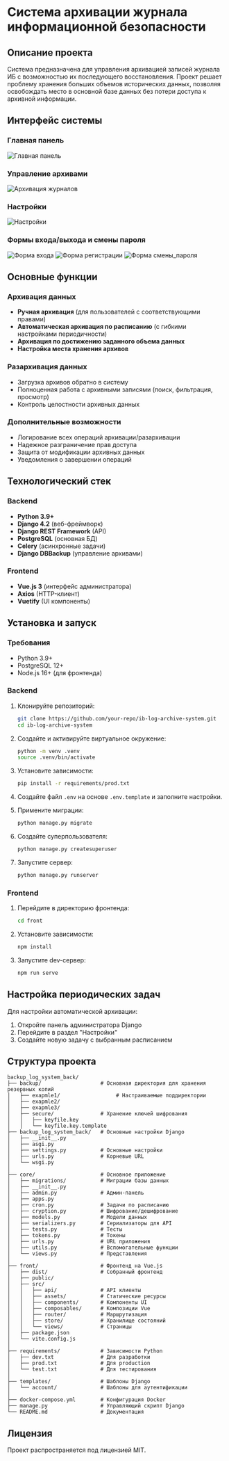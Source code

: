 # Система архивации журнала информационной безопасности

## Описание проекта

Система предназначена для управления архивацией записей журнала ИБ 
с возможностью их последующего восстановления. 
Проект решает проблему хранения больших объемов исторических данных,
позволяя освобождать место в основной базе данных без потери доступа к архивной информации.

## Интерфейс системы

### Главная панель
![Главная панель](docs/images/management.jpg)

### Управление архивами
![Архивация журналов](docs/images/logs.jpg)
### Настройки
![Настройки](docs/images/settings.jpg)
### Формы входа/выхода и смены пароля
![Форма входа](docs/images/login_form.jpg)
![Форма регистрации](docs/images/register_form.jpg)
![Форма смены_пароля](docs/images/password_reset_form.jpg)

## Основные функции

### Архивация данных
- **Ручная архивация** (для пользователей с соответствующими правами)
- **Автоматическая архивация по расписанию** (с гибкими настройками периодичности)
- **Архивация по достижению заданного объема данных**
- **Настройка места хранения архивов**

### Разархивация данных
- Загрузка архивов обратно в систему
- Полноценная работа с архивными записями (поиск, фильтрация, просмотр)
- Контроль целостности архивных данных

### Дополнительные возможности
- Логирование всех операций архивации/разархивации
- Надежное разграничение прав доступа
- Защита от модификации архивных данных
- Уведомления о завершении операций

## Технологический стек

### Backend
- **Python 3.9+**
- **Django 4.2** (веб-фреймворк)
- **Django REST Framework** (API)
- **PostgreSQL** (основная БД)
- **Celery** (асинхронные задачи)
- **Django DBBackup** (управление архивами)

### Frontend
- **Vue.js 3** (интерфейс администратора)
- **Axios** (HTTP-клиент)
- **Vuetify** (UI компоненты)

## Установка и запуск

### Требования
- Python 3.9+
- PostgreSQL 12+
- Node.js 16+ (для фронтенда)

### Backend
1. Клонируйте репозиторий:
   ```bash
   git clone https://github.com/your-repo/ib-log-archive-system.git
   cd ib-log-archive-system
   ```

2. Создайте и активируйте виртуальное окружение:
   ```bash
   python -m venv .venv
   source .venv/bin/activate
   ```

3. Установите зависимости:
   ```bash
   pip install -r requirements/prod.txt
   ```

4. Создайте файл `.env` на основе `.env.template` и заполните настройки.

5. Примените миграции:
   ```bash
   python manage.py migrate
   ```

6. Создайте суперпользователя:
   ```bash
   python manage.py createsuperuser
   ```

7. Запустите сервер:
   ```bash
   python manage.py runserver
   ```

### Frontend
1. Перейдите в директорию фронтенда:
   ```bash
   cd front
   ```

2. Установите зависимости:
   ```bash
   npm install
   ```

3. Запустите dev-сервер:
   ```bash
   npm run serve
   ```

## Настройка периодических задач

Для настройки автоматической архивации:
1. Откройте панель администратора Django
2. Перейдите в раздел "Настройки"
3. Создайте новую задачу с выбранным расписанием

## Структура проекта

```
backup_log_system_back/
├── backup/                   # Основная директория для хранения резервных копий
│   ├── exapmle1/                  # Настраиваемые поддиректории
│   ├── exapmle2/
│   ├── exapmle3/
│   ├── secure/               # Хранение ключей шифрования
│   │   ├── keyfile.key
│   │   └── keyfile.key.template
├── backup_log_system_back/   # Основные настройки Django
│   ├── __init__.py
│   ├── asgi.py
│   ├── settings.py           # Основные настройки
│   ├── urls.py               # Корневые URL
│   └── wsgi.py
│
├── core/                     # Основное приложение
│   ├── migrations/           # Миграции базы данных
│   ├── __init__.py
│   ├── admin.py              # Админ-панель
│   ├── apps.py
│   ├── cron.py               # Задачи по расписанию
│   ├── cryption.py           # Шифрование/дешифрование
│   ├── models.py             # Модели данных
│   ├── serializers.py        # Сериализаторы для API
│   ├── tests.py              # Тесты
│   ├── tokens.py             # Токены
│   ├── urls.py               # URL приложения
│   ├── utils.py              # Вспомогательные функции
│   └── views.py              # Представления
│
├── front/                    # Фронтенд на Vue.js
│   ├── dist/                 # Собранный фронтенд
│   ├── public/
│   ├── src/
│   │   ├── api/              # API клиенты
│   │   ├── assets/           # Статические ресурсы
│   │   ├── components/       # Компоненты UI
│   │   ├── composables/      # Композиции Vue
│   │   ├── router/           # Маршрутизация
│   │   ├── store/            # Хранилище состояний
│   │   └── views/            # Страницы
│   ├── package.json
│   └── vite.config.js
│
├── requirements/             # Зависимости Python
│   ├── dev.txt               # Для разработки
│   ├── prod.txt              # Для production
│   └── test.txt              # Для тестирования
│
├── templates/                # Шаблоны Django
│   └── account/              # Шаблоны для аутентификации
│
├── docker-compose.yml        # Конфигурация Docker
├── manage.py                 # Управляющий скрипт Django
└── README.md                 # Документация
```

## Лицензия

Проект распространяется под лицензией MIT.
